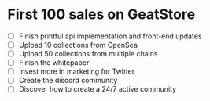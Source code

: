 # First 100 sales on GeatStore

* [ ] Finish printful api implementation and front-end updates
* [ ] Upload 10 collections from OpenSea
* [ ] Upload 50 collections from multiple chains
* [ ] Finish the whitepaper
* [ ] Invest more in marketing for Twitter
* [ ] Create the discord community
* [ ] Discover how to create a 24/7 active community

